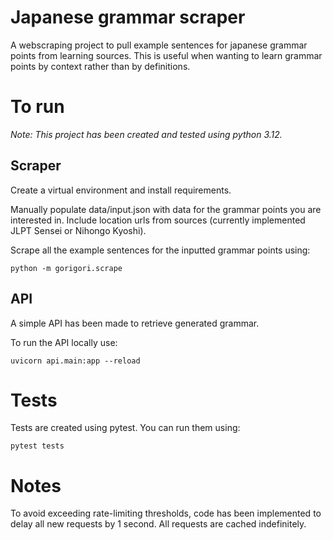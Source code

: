 # Japanese grammar scraper
A webscraping project to pull example sentences for japanese grammar points from learning sources. This is useful when wanting to learn grammar points by context rather than by definitions.

# To run
*Note: This project has been created and tested using python 3.12.*

## Scraper
Create a virtual environment and install requirements.

Manually populate data/input.json with data for the grammar points you are interested in. Include location urls from  sources (currently implemented JLPT Sensei or Nihongo Kyoshi).

Scrape all the example sentences for the inputted grammar points using: 

`python -m gorigori.scrape`

## API
A simple API has been made to retrieve generated grammar.

To run the API locally use:

`uvicorn api.main:app --reload`

# Tests
Tests are created using pytest. You can run them using: 

`pytest tests`

# Notes
To avoid exceeding rate-limiting thresholds, code has been implemented to delay all new requests by 1 second. All requests are cached indefinitely.


